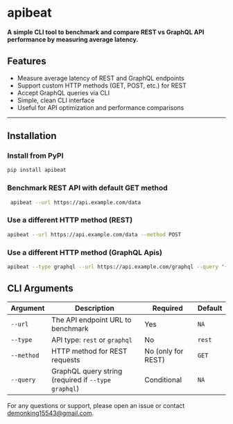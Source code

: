 # apibeat

**A simple CLI tool to benchmark and compare REST vs GraphQL API performance by measuring average latency.**



## Features

- Measure average latency of REST and GraphQL endpoints  
- Support custom HTTP methods (GET, POST, etc.) for REST  
- Accept GraphQL queries via CLI  
- Simple, clean CLI interface  
- Useful for API optimization and performance comparisons  

---

## Installation

### Install from PyPI

```bash
pip install apibeat
```

### Benchmark REST API with default GET method

```bash
 apibeat --url https://api.example.com/data

```

### Use a different HTTP method (REST)

```bash
apibeat --url https://api.example.com/data --method POST
```

### Use a different HTTP method (GraphQL Apis)

```bash
apibeat --type graphql --url https://api.example.com/graphql --query "{ users { id name } }"
```
## CLI Arguments

| Argument  | Description                                   | Required            | Default |
|-----------|-----------------------------------------------|---------------------|---------|
| `--url`   | The API endpoint URL to benchmark              | Yes                 | `NA`     |
| `--type`  | API type: `rest` or `graphql`                  | No                  | `rest`  |
| `--method`| HTTP method for REST requests                   | No (only for REST)  | `GET`   |
| `--query` | GraphQL query string (required if `--type graphql`) | Conditional         |  `NA`       |



For any questions or support, please open an issue or contact [demonking15543@gmail.com](mailto:demonking15543@gmail.com).
